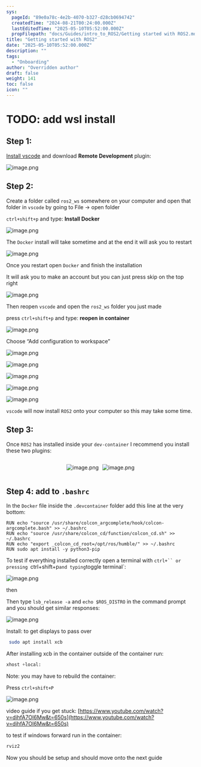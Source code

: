```yaml
---
sys:
  pageId: "89e0a78c-4e2b-4070-b327-d28cb0694742"
  createdTime: "2024-08-21T00:24:00.000Z"
  lastEditedTime: "2025-05-10T05:52:00.000Z"
  propFilepath: "docs/Guides/intro_to_ROS2/Getting started with ROS2.md"
title: "Getting started with ROS2"
date: "2025-05-10T05:52:00.000Z"
description: ""
tags:
  - "Onboarding"
author: "Overridden author"
draft: false
weight: 141
toc: false
icon: ""
---
```


# TODO: add wsl install

## Step 1:

[Install vscode](https://code.visualstudio.com/download) and download **Remote Development** plugin:

![image.png](https://prod-files-secure.s3.us-west-2.amazonaws.com/d518164a-d88e-44d1-a4ee-3adb3bd8bce0/efb52993-1881-4a40-b95e-6f020334f022/image.png?X-Amz-Algorithm=AWS4-HMAC-SHA256&X-Amz-Content-Sha256=UNSIGNED-PAYLOAD&X-Amz-Credential=ASIAZI2LB466XHLKRPC6%2F20250621%2Fus-west-2%2Fs3%2Faws4_request&X-Amz-Date=20250621T170535Z&X-Amz-Expires=3600&X-Amz-Security-Token=IQoJb3JpZ2luX2VjEO%2F%2F%2F%2F%2F%2F%2F%2F%2F%2F%2FwEaCXVzLXdlc3QtMiJHMEUCIQCwb7wXg7Hhq7l6J9LAQBBob7s89i7MQQfOPqaR4xFAGQIgf2kVI43s%2B4IfIy4RVHtOK0C3VP15%2Bf1FqVfsNEvQD3EqiAQI2P%2F%2F%2F%2F%2F%2F%2F%2F%2F%2FARAAGgw2Mzc0MjMxODM4MDUiDKOzkF1SmPUCGpm8SCrcA5osjSGtiXSdj304%2FRL1OR5lSbf53v2%2BzbTYmVBi0ZSyIzny%2Brmb%2BmihLgbmK1j9iasRuLTsgEDtiJSTI0PcfJdmr2wuLXjGtol3HjXzYcFxHTiqn0zFsZbJXQ7m0Z291sVEvuSyLEINPkS67wpYyv4at00V%2FNuRqIsC4oNPfu5oYKb3Xw1%2F4LFoEvvzS8%2FXKmLJkGB8WkKcWE4ezXEg5Wlczli7ldic4ou0dpF4mQ72480t29bB0Z95U1NCDUxielXBHJkEDKuX5vJU6FgOpumqDl7k9Te12eAhsRvip36Rs668SpN3LbiE9qdnAS4u7819UzFqUziMoBLiLTbkNzhjFkXLy3QeOkAKO9OBghEUkCpBKfwwBIr91JI403q4S3%2B6%2Fh4XDShnmvTxmepkTssB4kt4zXg2n5ys16Rm35VR78fkjYZfx6rPTRMVO0yU%2BCa0HzAFuob5ccyIj096j3mBurwphtNG91qeukTkZoj1H8S3WkFiJStziuMj3Ct7Vb74J8WrjwaGwKTl4CGMnQEaTgN7uYpNukJAb9BZQX8%2BB4CVwScUkBO8%2FimkJkpvzdgZtiidcNRgRXTVn1QRvE4zwW9Rx25fKTyVpCHQSRytpc1cNioav0b3jBw7MISP28IGOqUBi17TCCj%2B%2Bn5rETg6yP6jEXx%2BOV9bH%2FnZHwDqMYFf28bRkbqZYrro%2FbcuSb91W542jWR0OahtIXqHnU%2FGgBTH0fIihF2hbEtG3Ur9fIs%2Bu2nztcmwu1zYINaLba3tUSr1RvbMTRGpJiXKNhLOjiElPqf72UDdH2qviK4Iv5difI%2BCKQZP77A7klKRa2LkkGggVhsBU3u4hbdfA9seDf4K7QeJlTcC&X-Amz-Signature=f294367341f0a6c49ecbf4447bade2ddcd2add4b4d22693849cf8e2d3338fce6&X-Amz-SignedHeaders=host&x-amz-checksum-mode=ENABLED&x-id=GetObject)

## Step 2:

Create a folder called `ros2_ws` somewhere on your computer and open that folder in `vscode` by going to File → open folder 

`ctrl+shift+p` and type: **Install Docker**

![image.png](https://prod-files-secure.s3.us-west-2.amazonaws.com/d518164a-d88e-44d1-a4ee-3adb3bd8bce0/2269dc0e-1cd5-47ff-bceb-c04ad9b2eab0/image.png?X-Amz-Algorithm=AWS4-HMAC-SHA256&X-Amz-Content-Sha256=UNSIGNED-PAYLOAD&X-Amz-Credential=ASIAZI2LB466XHLKRPC6%2F20250621%2Fus-west-2%2Fs3%2Faws4_request&X-Amz-Date=20250621T170535Z&X-Amz-Expires=3600&X-Amz-Security-Token=IQoJb3JpZ2luX2VjEO%2F%2F%2F%2F%2F%2F%2F%2F%2F%2F%2FwEaCXVzLXdlc3QtMiJHMEUCIQCwb7wXg7Hhq7l6J9LAQBBob7s89i7MQQfOPqaR4xFAGQIgf2kVI43s%2B4IfIy4RVHtOK0C3VP15%2Bf1FqVfsNEvQD3EqiAQI2P%2F%2F%2F%2F%2F%2F%2F%2F%2F%2FARAAGgw2Mzc0MjMxODM4MDUiDKOzkF1SmPUCGpm8SCrcA5osjSGtiXSdj304%2FRL1OR5lSbf53v2%2BzbTYmVBi0ZSyIzny%2Brmb%2BmihLgbmK1j9iasRuLTsgEDtiJSTI0PcfJdmr2wuLXjGtol3HjXzYcFxHTiqn0zFsZbJXQ7m0Z291sVEvuSyLEINPkS67wpYyv4at00V%2FNuRqIsC4oNPfu5oYKb3Xw1%2F4LFoEvvzS8%2FXKmLJkGB8WkKcWE4ezXEg5Wlczli7ldic4ou0dpF4mQ72480t29bB0Z95U1NCDUxielXBHJkEDKuX5vJU6FgOpumqDl7k9Te12eAhsRvip36Rs668SpN3LbiE9qdnAS4u7819UzFqUziMoBLiLTbkNzhjFkXLy3QeOkAKO9OBghEUkCpBKfwwBIr91JI403q4S3%2B6%2Fh4XDShnmvTxmepkTssB4kt4zXg2n5ys16Rm35VR78fkjYZfx6rPTRMVO0yU%2BCa0HzAFuob5ccyIj096j3mBurwphtNG91qeukTkZoj1H8S3WkFiJStziuMj3Ct7Vb74J8WrjwaGwKTl4CGMnQEaTgN7uYpNukJAb9BZQX8%2BB4CVwScUkBO8%2FimkJkpvzdgZtiidcNRgRXTVn1QRvE4zwW9Rx25fKTyVpCHQSRytpc1cNioav0b3jBw7MISP28IGOqUBi17TCCj%2B%2Bn5rETg6yP6jEXx%2BOV9bH%2FnZHwDqMYFf28bRkbqZYrro%2FbcuSb91W542jWR0OahtIXqHnU%2FGgBTH0fIihF2hbEtG3Ur9fIs%2Bu2nztcmwu1zYINaLba3tUSr1RvbMTRGpJiXKNhLOjiElPqf72UDdH2qviK4Iv5difI%2BCKQZP77A7klKRa2LkkGggVhsBU3u4hbdfA9seDf4K7QeJlTcC&X-Amz-Signature=5609a19d732b3ffbc7b3faa479c7bba2b13b6f70de9e5a67f431a814eb1b3ff2&X-Amz-SignedHeaders=host&x-amz-checksum-mode=ENABLED&x-id=GetObject)

The `Docker` install will take sometime and at the end it will ask you to restart

![image.png](https://prod-files-secure.s3.us-west-2.amazonaws.com/d518164a-d88e-44d1-a4ee-3adb3bd8bce0/ed233f78-be33-4b1f-b89c-9c346c0e961e/image.png?X-Amz-Algorithm=AWS4-HMAC-SHA256&X-Amz-Content-Sha256=UNSIGNED-PAYLOAD&X-Amz-Credential=ASIAZI2LB466XHLKRPC6%2F20250621%2Fus-west-2%2Fs3%2Faws4_request&X-Amz-Date=20250621T170535Z&X-Amz-Expires=3600&X-Amz-Security-Token=IQoJb3JpZ2luX2VjEO%2F%2F%2F%2F%2F%2F%2F%2F%2F%2F%2FwEaCXVzLXdlc3QtMiJHMEUCIQCwb7wXg7Hhq7l6J9LAQBBob7s89i7MQQfOPqaR4xFAGQIgf2kVI43s%2B4IfIy4RVHtOK0C3VP15%2Bf1FqVfsNEvQD3EqiAQI2P%2F%2F%2F%2F%2F%2F%2F%2F%2F%2FARAAGgw2Mzc0MjMxODM4MDUiDKOzkF1SmPUCGpm8SCrcA5osjSGtiXSdj304%2FRL1OR5lSbf53v2%2BzbTYmVBi0ZSyIzny%2Brmb%2BmihLgbmK1j9iasRuLTsgEDtiJSTI0PcfJdmr2wuLXjGtol3HjXzYcFxHTiqn0zFsZbJXQ7m0Z291sVEvuSyLEINPkS67wpYyv4at00V%2FNuRqIsC4oNPfu5oYKb3Xw1%2F4LFoEvvzS8%2FXKmLJkGB8WkKcWE4ezXEg5Wlczli7ldic4ou0dpF4mQ72480t29bB0Z95U1NCDUxielXBHJkEDKuX5vJU6FgOpumqDl7k9Te12eAhsRvip36Rs668SpN3LbiE9qdnAS4u7819UzFqUziMoBLiLTbkNzhjFkXLy3QeOkAKO9OBghEUkCpBKfwwBIr91JI403q4S3%2B6%2Fh4XDShnmvTxmepkTssB4kt4zXg2n5ys16Rm35VR78fkjYZfx6rPTRMVO0yU%2BCa0HzAFuob5ccyIj096j3mBurwphtNG91qeukTkZoj1H8S3WkFiJStziuMj3Ct7Vb74J8WrjwaGwKTl4CGMnQEaTgN7uYpNukJAb9BZQX8%2BB4CVwScUkBO8%2FimkJkpvzdgZtiidcNRgRXTVn1QRvE4zwW9Rx25fKTyVpCHQSRytpc1cNioav0b3jBw7MISP28IGOqUBi17TCCj%2B%2Bn5rETg6yP6jEXx%2BOV9bH%2FnZHwDqMYFf28bRkbqZYrro%2FbcuSb91W542jWR0OahtIXqHnU%2FGgBTH0fIihF2hbEtG3Ur9fIs%2Bu2nztcmwu1zYINaLba3tUSr1RvbMTRGpJiXKNhLOjiElPqf72UDdH2qviK4Iv5difI%2BCKQZP77A7klKRa2LkkGggVhsBU3u4hbdfA9seDf4K7QeJlTcC&X-Amz-Signature=96cc7629092ef01bcad54c6dae1906919ccda2841d097db8048af68fd0ced2d4&X-Amz-SignedHeaders=host&x-amz-checksum-mode=ENABLED&x-id=GetObject)

Once you restart open `Docker` and finish the installation

It will ask you to make an account but you can just press skip on the top right

![image.png](https://prod-files-secure.s3.us-west-2.amazonaws.com/d518164a-d88e-44d1-a4ee-3adb3bd8bce0/21010ad9-1659-4fd9-9f59-9932a09b2a3d/image.png?X-Amz-Algorithm=AWS4-HMAC-SHA256&X-Amz-Content-Sha256=UNSIGNED-PAYLOAD&X-Amz-Credential=ASIAZI2LB466XHLKRPC6%2F20250621%2Fus-west-2%2Fs3%2Faws4_request&X-Amz-Date=20250621T170535Z&X-Amz-Expires=3600&X-Amz-Security-Token=IQoJb3JpZ2luX2VjEO%2F%2F%2F%2F%2F%2F%2F%2F%2F%2F%2FwEaCXVzLXdlc3QtMiJHMEUCIQCwb7wXg7Hhq7l6J9LAQBBob7s89i7MQQfOPqaR4xFAGQIgf2kVI43s%2B4IfIy4RVHtOK0C3VP15%2Bf1FqVfsNEvQD3EqiAQI2P%2F%2F%2F%2F%2F%2F%2F%2F%2F%2FARAAGgw2Mzc0MjMxODM4MDUiDKOzkF1SmPUCGpm8SCrcA5osjSGtiXSdj304%2FRL1OR5lSbf53v2%2BzbTYmVBi0ZSyIzny%2Brmb%2BmihLgbmK1j9iasRuLTsgEDtiJSTI0PcfJdmr2wuLXjGtol3HjXzYcFxHTiqn0zFsZbJXQ7m0Z291sVEvuSyLEINPkS67wpYyv4at00V%2FNuRqIsC4oNPfu5oYKb3Xw1%2F4LFoEvvzS8%2FXKmLJkGB8WkKcWE4ezXEg5Wlczli7ldic4ou0dpF4mQ72480t29bB0Z95U1NCDUxielXBHJkEDKuX5vJU6FgOpumqDl7k9Te12eAhsRvip36Rs668SpN3LbiE9qdnAS4u7819UzFqUziMoBLiLTbkNzhjFkXLy3QeOkAKO9OBghEUkCpBKfwwBIr91JI403q4S3%2B6%2Fh4XDShnmvTxmepkTssB4kt4zXg2n5ys16Rm35VR78fkjYZfx6rPTRMVO0yU%2BCa0HzAFuob5ccyIj096j3mBurwphtNG91qeukTkZoj1H8S3WkFiJStziuMj3Ct7Vb74J8WrjwaGwKTl4CGMnQEaTgN7uYpNukJAb9BZQX8%2BB4CVwScUkBO8%2FimkJkpvzdgZtiidcNRgRXTVn1QRvE4zwW9Rx25fKTyVpCHQSRytpc1cNioav0b3jBw7MISP28IGOqUBi17TCCj%2B%2Bn5rETg6yP6jEXx%2BOV9bH%2FnZHwDqMYFf28bRkbqZYrro%2FbcuSb91W542jWR0OahtIXqHnU%2FGgBTH0fIihF2hbEtG3Ur9fIs%2Bu2nztcmwu1zYINaLba3tUSr1RvbMTRGpJiXKNhLOjiElPqf72UDdH2qviK4Iv5difI%2BCKQZP77A7klKRa2LkkGggVhsBU3u4hbdfA9seDf4K7QeJlTcC&X-Amz-Signature=0d51dccbc8d204326002b6d655c47e86df0bd2190fcb7cca70a76971f28518df&X-Amz-SignedHeaders=host&x-amz-checksum-mode=ENABLED&x-id=GetObject)

Then reopen `vscode` and open the `ros2_ws` folder you just made

press `ctrl+shift+p` and type: **reopen in container**

![image.png](https://prod-files-secure.s3.us-west-2.amazonaws.com/d518164a-d88e-44d1-a4ee-3adb3bd8bce0/4e93b8c2-41ad-488c-8095-c74205196118/image.png?X-Amz-Algorithm=AWS4-HMAC-SHA256&X-Amz-Content-Sha256=UNSIGNED-PAYLOAD&X-Amz-Credential=ASIAZI2LB466XHLKRPC6%2F20250621%2Fus-west-2%2Fs3%2Faws4_request&X-Amz-Date=20250621T170535Z&X-Amz-Expires=3600&X-Amz-Security-Token=IQoJb3JpZ2luX2VjEO%2F%2F%2F%2F%2F%2F%2F%2F%2F%2F%2FwEaCXVzLXdlc3QtMiJHMEUCIQCwb7wXg7Hhq7l6J9LAQBBob7s89i7MQQfOPqaR4xFAGQIgf2kVI43s%2B4IfIy4RVHtOK0C3VP15%2Bf1FqVfsNEvQD3EqiAQI2P%2F%2F%2F%2F%2F%2F%2F%2F%2F%2FARAAGgw2Mzc0MjMxODM4MDUiDKOzkF1SmPUCGpm8SCrcA5osjSGtiXSdj304%2FRL1OR5lSbf53v2%2BzbTYmVBi0ZSyIzny%2Brmb%2BmihLgbmK1j9iasRuLTsgEDtiJSTI0PcfJdmr2wuLXjGtol3HjXzYcFxHTiqn0zFsZbJXQ7m0Z291sVEvuSyLEINPkS67wpYyv4at00V%2FNuRqIsC4oNPfu5oYKb3Xw1%2F4LFoEvvzS8%2FXKmLJkGB8WkKcWE4ezXEg5Wlczli7ldic4ou0dpF4mQ72480t29bB0Z95U1NCDUxielXBHJkEDKuX5vJU6FgOpumqDl7k9Te12eAhsRvip36Rs668SpN3LbiE9qdnAS4u7819UzFqUziMoBLiLTbkNzhjFkXLy3QeOkAKO9OBghEUkCpBKfwwBIr91JI403q4S3%2B6%2Fh4XDShnmvTxmepkTssB4kt4zXg2n5ys16Rm35VR78fkjYZfx6rPTRMVO0yU%2BCa0HzAFuob5ccyIj096j3mBurwphtNG91qeukTkZoj1H8S3WkFiJStziuMj3Ct7Vb74J8WrjwaGwKTl4CGMnQEaTgN7uYpNukJAb9BZQX8%2BB4CVwScUkBO8%2FimkJkpvzdgZtiidcNRgRXTVn1QRvE4zwW9Rx25fKTyVpCHQSRytpc1cNioav0b3jBw7MISP28IGOqUBi17TCCj%2B%2Bn5rETg6yP6jEXx%2BOV9bH%2FnZHwDqMYFf28bRkbqZYrro%2FbcuSb91W542jWR0OahtIXqHnU%2FGgBTH0fIihF2hbEtG3Ur9fIs%2Bu2nztcmwu1zYINaLba3tUSr1RvbMTRGpJiXKNhLOjiElPqf72UDdH2qviK4Iv5difI%2BCKQZP77A7klKRa2LkkGggVhsBU3u4hbdfA9seDf4K7QeJlTcC&X-Amz-Signature=534dfdca82c3040e0796c20b1468ac8e1aad82e5501c3bd5daa2e235c0f95b7d&X-Amz-SignedHeaders=host&x-amz-checksum-mode=ENABLED&x-id=GetObject)

Choose “Add configuration to workspace”

![image.png](https://prod-files-secure.s3.us-west-2.amazonaws.com/d518164a-d88e-44d1-a4ee-3adb3bd8bce0/9560b282-5060-4989-ba37-97e7b2c22476/image.png?X-Amz-Algorithm=AWS4-HMAC-SHA256&X-Amz-Content-Sha256=UNSIGNED-PAYLOAD&X-Amz-Credential=ASIAZI2LB466XHLKRPC6%2F20250621%2Fus-west-2%2Fs3%2Faws4_request&X-Amz-Date=20250621T170535Z&X-Amz-Expires=3600&X-Amz-Security-Token=IQoJb3JpZ2luX2VjEO%2F%2F%2F%2F%2F%2F%2F%2F%2F%2F%2FwEaCXVzLXdlc3QtMiJHMEUCIQCwb7wXg7Hhq7l6J9LAQBBob7s89i7MQQfOPqaR4xFAGQIgf2kVI43s%2B4IfIy4RVHtOK0C3VP15%2Bf1FqVfsNEvQD3EqiAQI2P%2F%2F%2F%2F%2F%2F%2F%2F%2F%2FARAAGgw2Mzc0MjMxODM4MDUiDKOzkF1SmPUCGpm8SCrcA5osjSGtiXSdj304%2FRL1OR5lSbf53v2%2BzbTYmVBi0ZSyIzny%2Brmb%2BmihLgbmK1j9iasRuLTsgEDtiJSTI0PcfJdmr2wuLXjGtol3HjXzYcFxHTiqn0zFsZbJXQ7m0Z291sVEvuSyLEINPkS67wpYyv4at00V%2FNuRqIsC4oNPfu5oYKb3Xw1%2F4LFoEvvzS8%2FXKmLJkGB8WkKcWE4ezXEg5Wlczli7ldic4ou0dpF4mQ72480t29bB0Z95U1NCDUxielXBHJkEDKuX5vJU6FgOpumqDl7k9Te12eAhsRvip36Rs668SpN3LbiE9qdnAS4u7819UzFqUziMoBLiLTbkNzhjFkXLy3QeOkAKO9OBghEUkCpBKfwwBIr91JI403q4S3%2B6%2Fh4XDShnmvTxmepkTssB4kt4zXg2n5ys16Rm35VR78fkjYZfx6rPTRMVO0yU%2BCa0HzAFuob5ccyIj096j3mBurwphtNG91qeukTkZoj1H8S3WkFiJStziuMj3Ct7Vb74J8WrjwaGwKTl4CGMnQEaTgN7uYpNukJAb9BZQX8%2BB4CVwScUkBO8%2FimkJkpvzdgZtiidcNRgRXTVn1QRvE4zwW9Rx25fKTyVpCHQSRytpc1cNioav0b3jBw7MISP28IGOqUBi17TCCj%2B%2Bn5rETg6yP6jEXx%2BOV9bH%2FnZHwDqMYFf28bRkbqZYrro%2FbcuSb91W542jWR0OahtIXqHnU%2FGgBTH0fIihF2hbEtG3Ur9fIs%2Bu2nztcmwu1zYINaLba3tUSr1RvbMTRGpJiXKNhLOjiElPqf72UDdH2qviK4Iv5difI%2BCKQZP77A7klKRa2LkkGggVhsBU3u4hbdfA9seDf4K7QeJlTcC&X-Amz-Signature=0e98bc6713e7e31ec5f7db18e156c56871b521f6bb1958b20e08422df93bf03e&X-Amz-SignedHeaders=host&x-amz-checksum-mode=ENABLED&x-id=GetObject)

![image.png](https://prod-files-secure.s3.us-west-2.amazonaws.com/d518164a-d88e-44d1-a4ee-3adb3bd8bce0/2ee63f81-886b-48e8-a553-dc6e5eac99e4/image.png?X-Amz-Algorithm=AWS4-HMAC-SHA256&X-Amz-Content-Sha256=UNSIGNED-PAYLOAD&X-Amz-Credential=ASIAZI2LB466XHLKRPC6%2F20250621%2Fus-west-2%2Fs3%2Faws4_request&X-Amz-Date=20250621T170535Z&X-Amz-Expires=3600&X-Amz-Security-Token=IQoJb3JpZ2luX2VjEO%2F%2F%2F%2F%2F%2F%2F%2F%2F%2F%2FwEaCXVzLXdlc3QtMiJHMEUCIQCwb7wXg7Hhq7l6J9LAQBBob7s89i7MQQfOPqaR4xFAGQIgf2kVI43s%2B4IfIy4RVHtOK0C3VP15%2Bf1FqVfsNEvQD3EqiAQI2P%2F%2F%2F%2F%2F%2F%2F%2F%2F%2FARAAGgw2Mzc0MjMxODM4MDUiDKOzkF1SmPUCGpm8SCrcA5osjSGtiXSdj304%2FRL1OR5lSbf53v2%2BzbTYmVBi0ZSyIzny%2Brmb%2BmihLgbmK1j9iasRuLTsgEDtiJSTI0PcfJdmr2wuLXjGtol3HjXzYcFxHTiqn0zFsZbJXQ7m0Z291sVEvuSyLEINPkS67wpYyv4at00V%2FNuRqIsC4oNPfu5oYKb3Xw1%2F4LFoEvvzS8%2FXKmLJkGB8WkKcWE4ezXEg5Wlczli7ldic4ou0dpF4mQ72480t29bB0Z95U1NCDUxielXBHJkEDKuX5vJU6FgOpumqDl7k9Te12eAhsRvip36Rs668SpN3LbiE9qdnAS4u7819UzFqUziMoBLiLTbkNzhjFkXLy3QeOkAKO9OBghEUkCpBKfwwBIr91JI403q4S3%2B6%2Fh4XDShnmvTxmepkTssB4kt4zXg2n5ys16Rm35VR78fkjYZfx6rPTRMVO0yU%2BCa0HzAFuob5ccyIj096j3mBurwphtNG91qeukTkZoj1H8S3WkFiJStziuMj3Ct7Vb74J8WrjwaGwKTl4CGMnQEaTgN7uYpNukJAb9BZQX8%2BB4CVwScUkBO8%2FimkJkpvzdgZtiidcNRgRXTVn1QRvE4zwW9Rx25fKTyVpCHQSRytpc1cNioav0b3jBw7MISP28IGOqUBi17TCCj%2B%2Bn5rETg6yP6jEXx%2BOV9bH%2FnZHwDqMYFf28bRkbqZYrro%2FbcuSb91W542jWR0OahtIXqHnU%2FGgBTH0fIihF2hbEtG3Ur9fIs%2Bu2nztcmwu1zYINaLba3tUSr1RvbMTRGpJiXKNhLOjiElPqf72UDdH2qviK4Iv5difI%2BCKQZP77A7klKRa2LkkGggVhsBU3u4hbdfA9seDf4K7QeJlTcC&X-Amz-Signature=ba01a99aa0da0b2571e3d3ccc2af6306dd99079e2959917da6da48f3cc957d02&X-Amz-SignedHeaders=host&x-amz-checksum-mode=ENABLED&x-id=GetObject)

![image.png](https://prod-files-secure.s3.us-west-2.amazonaws.com/d518164a-d88e-44d1-a4ee-3adb3bd8bce0/ae1580b2-b048-407e-aed9-b584224a7a04/image.png?X-Amz-Algorithm=AWS4-HMAC-SHA256&X-Amz-Content-Sha256=UNSIGNED-PAYLOAD&X-Amz-Credential=ASIAZI2LB466XHLKRPC6%2F20250621%2Fus-west-2%2Fs3%2Faws4_request&X-Amz-Date=20250621T170535Z&X-Amz-Expires=3600&X-Amz-Security-Token=IQoJb3JpZ2luX2VjEO%2F%2F%2F%2F%2F%2F%2F%2F%2F%2F%2FwEaCXVzLXdlc3QtMiJHMEUCIQCwb7wXg7Hhq7l6J9LAQBBob7s89i7MQQfOPqaR4xFAGQIgf2kVI43s%2B4IfIy4RVHtOK0C3VP15%2Bf1FqVfsNEvQD3EqiAQI2P%2F%2F%2F%2F%2F%2F%2F%2F%2F%2FARAAGgw2Mzc0MjMxODM4MDUiDKOzkF1SmPUCGpm8SCrcA5osjSGtiXSdj304%2FRL1OR5lSbf53v2%2BzbTYmVBi0ZSyIzny%2Brmb%2BmihLgbmK1j9iasRuLTsgEDtiJSTI0PcfJdmr2wuLXjGtol3HjXzYcFxHTiqn0zFsZbJXQ7m0Z291sVEvuSyLEINPkS67wpYyv4at00V%2FNuRqIsC4oNPfu5oYKb3Xw1%2F4LFoEvvzS8%2FXKmLJkGB8WkKcWE4ezXEg5Wlczli7ldic4ou0dpF4mQ72480t29bB0Z95U1NCDUxielXBHJkEDKuX5vJU6FgOpumqDl7k9Te12eAhsRvip36Rs668SpN3LbiE9qdnAS4u7819UzFqUziMoBLiLTbkNzhjFkXLy3QeOkAKO9OBghEUkCpBKfwwBIr91JI403q4S3%2B6%2Fh4XDShnmvTxmepkTssB4kt4zXg2n5ys16Rm35VR78fkjYZfx6rPTRMVO0yU%2BCa0HzAFuob5ccyIj096j3mBurwphtNG91qeukTkZoj1H8S3WkFiJStziuMj3Ct7Vb74J8WrjwaGwKTl4CGMnQEaTgN7uYpNukJAb9BZQX8%2BB4CVwScUkBO8%2FimkJkpvzdgZtiidcNRgRXTVn1QRvE4zwW9Rx25fKTyVpCHQSRytpc1cNioav0b3jBw7MISP28IGOqUBi17TCCj%2B%2Bn5rETg6yP6jEXx%2BOV9bH%2FnZHwDqMYFf28bRkbqZYrro%2FbcuSb91W542jWR0OahtIXqHnU%2FGgBTH0fIihF2hbEtG3Ur9fIs%2Bu2nztcmwu1zYINaLba3tUSr1RvbMTRGpJiXKNhLOjiElPqf72UDdH2qviK4Iv5difI%2BCKQZP77A7klKRa2LkkGggVhsBU3u4hbdfA9seDf4K7QeJlTcC&X-Amz-Signature=a956c15920ea73657798b3ed9912fd0ac43ed52eb21cffedee1c8d06a0df5988&X-Amz-SignedHeaders=host&x-amz-checksum-mode=ENABLED&x-id=GetObject)

![image.png](https://prod-files-secure.s3.us-west-2.amazonaws.com/d518164a-d88e-44d1-a4ee-3adb3bd8bce0/53255b28-f75e-430f-b9e3-c0ac8577e42b/image.png?X-Amz-Algorithm=AWS4-HMAC-SHA256&X-Amz-Content-Sha256=UNSIGNED-PAYLOAD&X-Amz-Credential=ASIAZI2LB466XHLKRPC6%2F20250621%2Fus-west-2%2Fs3%2Faws4_request&X-Amz-Date=20250621T170535Z&X-Amz-Expires=3600&X-Amz-Security-Token=IQoJb3JpZ2luX2VjEO%2F%2F%2F%2F%2F%2F%2F%2F%2F%2F%2FwEaCXVzLXdlc3QtMiJHMEUCIQCwb7wXg7Hhq7l6J9LAQBBob7s89i7MQQfOPqaR4xFAGQIgf2kVI43s%2B4IfIy4RVHtOK0C3VP15%2Bf1FqVfsNEvQD3EqiAQI2P%2F%2F%2F%2F%2F%2F%2F%2F%2F%2FARAAGgw2Mzc0MjMxODM4MDUiDKOzkF1SmPUCGpm8SCrcA5osjSGtiXSdj304%2FRL1OR5lSbf53v2%2BzbTYmVBi0ZSyIzny%2Brmb%2BmihLgbmK1j9iasRuLTsgEDtiJSTI0PcfJdmr2wuLXjGtol3HjXzYcFxHTiqn0zFsZbJXQ7m0Z291sVEvuSyLEINPkS67wpYyv4at00V%2FNuRqIsC4oNPfu5oYKb3Xw1%2F4LFoEvvzS8%2FXKmLJkGB8WkKcWE4ezXEg5Wlczli7ldic4ou0dpF4mQ72480t29bB0Z95U1NCDUxielXBHJkEDKuX5vJU6FgOpumqDl7k9Te12eAhsRvip36Rs668SpN3LbiE9qdnAS4u7819UzFqUziMoBLiLTbkNzhjFkXLy3QeOkAKO9OBghEUkCpBKfwwBIr91JI403q4S3%2B6%2Fh4XDShnmvTxmepkTssB4kt4zXg2n5ys16Rm35VR78fkjYZfx6rPTRMVO0yU%2BCa0HzAFuob5ccyIj096j3mBurwphtNG91qeukTkZoj1H8S3WkFiJStziuMj3Ct7Vb74J8WrjwaGwKTl4CGMnQEaTgN7uYpNukJAb9BZQX8%2BB4CVwScUkBO8%2FimkJkpvzdgZtiidcNRgRXTVn1QRvE4zwW9Rx25fKTyVpCHQSRytpc1cNioav0b3jBw7MISP28IGOqUBi17TCCj%2B%2Bn5rETg6yP6jEXx%2BOV9bH%2FnZHwDqMYFf28bRkbqZYrro%2FbcuSb91W542jWR0OahtIXqHnU%2FGgBTH0fIihF2hbEtG3Ur9fIs%2Bu2nztcmwu1zYINaLba3tUSr1RvbMTRGpJiXKNhLOjiElPqf72UDdH2qviK4Iv5difI%2BCKQZP77A7klKRa2LkkGggVhsBU3u4hbdfA9seDf4K7QeJlTcC&X-Amz-Signature=a08b3c13919849571dbc1118e956fec50beffda60935990b9bd0124c81429c06&X-Amz-SignedHeaders=host&x-amz-checksum-mode=ENABLED&x-id=GetObject)

![image.png](https://prod-files-secure.s3.us-west-2.amazonaws.com/d518164a-d88e-44d1-a4ee-3adb3bd8bce0/7c562767-5af9-4ffb-97d1-327bcdf4ee00/image.png?X-Amz-Algorithm=AWS4-HMAC-SHA256&X-Amz-Content-Sha256=UNSIGNED-PAYLOAD&X-Amz-Credential=ASIAZI2LB466XHLKRPC6%2F20250621%2Fus-west-2%2Fs3%2Faws4_request&X-Amz-Date=20250621T170535Z&X-Amz-Expires=3600&X-Amz-Security-Token=IQoJb3JpZ2luX2VjEO%2F%2F%2F%2F%2F%2F%2F%2F%2F%2F%2FwEaCXVzLXdlc3QtMiJHMEUCIQCwb7wXg7Hhq7l6J9LAQBBob7s89i7MQQfOPqaR4xFAGQIgf2kVI43s%2B4IfIy4RVHtOK0C3VP15%2Bf1FqVfsNEvQD3EqiAQI2P%2F%2F%2F%2F%2F%2F%2F%2F%2F%2FARAAGgw2Mzc0MjMxODM4MDUiDKOzkF1SmPUCGpm8SCrcA5osjSGtiXSdj304%2FRL1OR5lSbf53v2%2BzbTYmVBi0ZSyIzny%2Brmb%2BmihLgbmK1j9iasRuLTsgEDtiJSTI0PcfJdmr2wuLXjGtol3HjXzYcFxHTiqn0zFsZbJXQ7m0Z291sVEvuSyLEINPkS67wpYyv4at00V%2FNuRqIsC4oNPfu5oYKb3Xw1%2F4LFoEvvzS8%2FXKmLJkGB8WkKcWE4ezXEg5Wlczli7ldic4ou0dpF4mQ72480t29bB0Z95U1NCDUxielXBHJkEDKuX5vJU6FgOpumqDl7k9Te12eAhsRvip36Rs668SpN3LbiE9qdnAS4u7819UzFqUziMoBLiLTbkNzhjFkXLy3QeOkAKO9OBghEUkCpBKfwwBIr91JI403q4S3%2B6%2Fh4XDShnmvTxmepkTssB4kt4zXg2n5ys16Rm35VR78fkjYZfx6rPTRMVO0yU%2BCa0HzAFuob5ccyIj096j3mBurwphtNG91qeukTkZoj1H8S3WkFiJStziuMj3Ct7Vb74J8WrjwaGwKTl4CGMnQEaTgN7uYpNukJAb9BZQX8%2BB4CVwScUkBO8%2FimkJkpvzdgZtiidcNRgRXTVn1QRvE4zwW9Rx25fKTyVpCHQSRytpc1cNioav0b3jBw7MISP28IGOqUBi17TCCj%2B%2Bn5rETg6yP6jEXx%2BOV9bH%2FnZHwDqMYFf28bRkbqZYrro%2FbcuSb91W542jWR0OahtIXqHnU%2FGgBTH0fIihF2hbEtG3Ur9fIs%2Bu2nztcmwu1zYINaLba3tUSr1RvbMTRGpJiXKNhLOjiElPqf72UDdH2qviK4Iv5difI%2BCKQZP77A7klKRa2LkkGggVhsBU3u4hbdfA9seDf4K7QeJlTcC&X-Amz-Signature=054f08bc87583de2cd3bf6f59a9ca1fbea52b2b3f50ce488e1421aa000bcce87&X-Amz-SignedHeaders=host&x-amz-checksum-mode=ENABLED&x-id=GetObject)

`vscode` will now install `ROS2` onto your computer so this may take some time.

## Step 3:

Once `ROS2` has installed inside your `dev-container` I recommend you install these two plugins:

<div style="display: flex;flex-direction: row; column-gap:10px; max-width: 630px;justify-content: center;">
<div>

![image.png](https://prod-files-secure.s3.us-west-2.amazonaws.com/d518164a-d88e-44d1-a4ee-3adb3bd8bce0/3fc3d550-5a54-4ba1-ba6b-faa01cdb7369/image.png?X-Amz-Algorithm=AWS4-HMAC-SHA256&X-Amz-Content-Sha256=UNSIGNED-PAYLOAD&X-Amz-Credential=ASIAZI2LB466XVY7EYVJ%2F20250621%2Fus-west-2%2Fs3%2Faws4_request&X-Amz-Date=20250621T170537Z&X-Amz-Expires=3600&X-Amz-Security-Token=IQoJb3JpZ2luX2VjEO%2F%2F%2F%2F%2F%2F%2F%2F%2F%2F%2FwEaCXVzLXdlc3QtMiJGMEQCIEQQONlKNbEkmht%2FYnioZTG%2BSRcY%2BculdOvuYmk8ubDWAiBu92iZ3pYkF3nXeToYfOFIeEEeGAh88HbeSj0sd6oQMiqIBAjY%2F%2F%2F%2F%2F%2F%2F%2F%2F%2F8BEAAaDDYzNzQyMzE4MzgwNSIMtg18wIgkP0cGOd1gKtwDTspDvr4zwoBdfp%2BC18YCjDjie2yCHrBo2tq17R5VrefXO1b5xY3Y%2FpASE75Ni%2BPkiVsVYk5IfLWuJ2xL1mu6XVPMQoGGZQ%2FalPZHhx9sTIctQlkjTba7f8%2BjDUugQ7Q3rgwkwsmoC5JKC2YrOPKaehoIZJBN1zdhD870u1Fa0twh4YH4Qmp3m47cC0%2FUnR%2F40v8xXnUdKHM1jGaa8uCZ7HtOmyplml7Ara5Tw%2FphTAfUmtI1QO2hJU5Ggp2dFF5Uxmuk06mrsNTUNpmsFAV%2FmHJCOv0v2c1UpH1zdU91OwnC0Oq4MVARDBmhudHpi5VIRNWOrl66%2BrYPieDA1eY9o1Oo4Wgv4V7Rz7I8Ta48XSKGleKsMc8k9pCVwumSp0XbMYR4glP%2FVeUoFDxqJmcfCQv1jwjI5tlK2mih%2BPOTi9k30fNzlvdiEn624XFCXBU5ovQeJam5AZbAYhRjcKIxJ8JpgSAAUXh%2FvRf1iD3t%2FR%2B%2BQHhenwV6Rfsuz5wSztuN%2FgMAV7WEhYjuqQel4pu6c7lCm5zDJGNlmdKoHfNja%2BqT4ouK17pwHI6O5WQ2JdFbh615U5q55FHQlOCUjb9mNuKEoSn1i8vdbRdGWLD0zUU%2B9xaJG8ol2Omll9Ewpo%2FbwgY6pgGP0hGPDxSjfePe7r3SsQngZQdZANvLgQc7PlbiDEktPVsKdnj2u1vOwjHGJDQROpyyNj7Hnjkuo9pKb99Go8Pjk1z9vx4NI64nyd07ZS7eoRhmrilgFePQlrfQtrxQ48dKZFKsG7GhHTMm14E2oAr6dzhtI3fEy9SoqPNJ%2FRvpUZMfUnPIJtiMQC8xh46i0KCAIC09a1b%2F%2BJQV1dHaNQ1oOlb%2B8Xz%2F&X-Amz-Signature=06b43cc8c1adea59fe3f06819a42c4272296bb2608e3705b2eee6955c562ec28&X-Amz-SignedHeaders=host&x-amz-checksum-mode=ENABLED&x-id=GetObject)

</div>
<div>

![image.png](https://prod-files-secure.s3.us-west-2.amazonaws.com/d518164a-d88e-44d1-a4ee-3adb3bd8bce0/d994cc66-13c2-4093-a5a3-f84cf4601a82/image.png?X-Amz-Algorithm=AWS4-HMAC-SHA256&X-Amz-Content-Sha256=UNSIGNED-PAYLOAD&X-Amz-Credential=ASIAZI2LB4662GZCJ5HQ%2F20250621%2Fus-west-2%2Fs3%2Faws4_request&X-Amz-Date=20250621T170538Z&X-Amz-Expires=3600&X-Amz-Security-Token=IQoJb3JpZ2luX2VjEO%2F%2F%2F%2F%2F%2F%2F%2F%2F%2F%2FwEaCXVzLXdlc3QtMiJHMEUCIHaDozbCDp%2BpkC2n12qXUwLxlvMKOc3yviOzpuUUuuiwAiEApNAcdw4h3q8TcYkqtEvy6RBljm9QNCt725lSnJsrFecqiAQI2P%2F%2F%2F%2F%2F%2F%2F%2F%2F%2FARAAGgw2Mzc0MjMxODM4MDUiDEpUZhIF1Ok49A6YWyrcA2dVoIT3r94j41V%2BwAoRDfjyjPTfAv3%2BFE3iodglX2N1%2FNu23l7hlLBFJxvRvNvoiFOh2JKmQaeUZs2eO0Y7%2B1VZ5LNonmyOXSoyBdkgtycSsEGE24XDWB7JkvQ4DCuiNZWtE2nCS%2FIo%2B4OmlpsOon1iRcsoDMLl8iZUNTCs6s4hADTMpT4%2BbqXdyslHnk2qtcy3HGAKUBdiY3Rn2h6yfZtFlxjQ%2BS3KR82CP8bdT8%2FD8RN%2FGGurHs4xzQTyHq%2BO7VWW3SQHUMUVo232eUEkAKdkgAQXg1lQOi37j0J6x2f9JoqCFwGh60yDAQg%2Fq717ChTgKscY%2BdfQ4sl0kbEVt7AzGXMet7%2B18e3kcTDK4ismExhwyTjtAfxzdrslfk6e37U7Gve0BBxVTrseewisntAUe2AmjiB4%2BVYxD%2FAQLhJvEUFoEe%2B%2B%2FGzeXZtuIQFaMd8yGDyTYzElofeFoq%2FxBlIqjmNFspFYy6OVnzfbIZdFRgA7GZE5MWT4MBugGjQBXCwfc19HLObKIqzNMWdL6S%2FV1p%2BN66WogYRtYFyN2TqBV1FypZyJ8i2VmWAg8QleERg2gmc2kQFa%2FrJ1H9Pzw6rEC4%2Fa1rphunp0BLqKiQcR5fRNvyYg7m14eMscMMmP28IGOqUBHSQJeF%2Fn5P4XW%2BmsWVVzxv5U5EH%2FtCi3L1xT1GwaW0pytWafYHcgpmI5f40azXaPxdgIfFrclPmZnkgaL8KrHldcfrcCukBeLXhPoWK6WEqtIjMBkIEc45aaukdSlWJ%2B5H16OhNZaHo7aMRFsRmPbpBW0MUsWz1ethUrAZNt6vs8XawrYcxX1nHPpGXl%2Buur%2B0ncq1mGfDofD84SGNrYnyrHcZQG&X-Amz-Signature=2a1e73852482c1eb714e91b81f86990982b0b88f48f7427254344b550a9ef843&X-Amz-SignedHeaders=host&x-amz-checksum-mode=ENABLED&x-id=GetObject)

</div>
</div>

## Step 4: add to `.bashrc`

In the `Docker` file inside the `.devcontainer` folder add this line at the very bottom: 

```docker
RUN echo "source /usr/share/colcon_argcomplete/hook/colcon-argcomplete.bash" >> ~/.bashrc
RUN echo "source /usr/share/colcon_cd/function/colcon_cd.sh" >> ~/.bashrc
RUN echo "export _colcon_cd_root=/opt/ros/humble/" >> ~/.bashrc
RUN sudo apt install -y python3-pip 
```

To test if everything installed correctly open a terminal with `ctrl+`` or pressing `ctrl+shift+p` and typing `toggle terminal`:

![image.png](https://prod-files-secure.s3.us-west-2.amazonaws.com/d518164a-d88e-44d1-a4ee-3adb3bd8bce0/6a4943d8-b04e-4c02-9a58-775f3384d1a5/image.png?X-Amz-Algorithm=AWS4-HMAC-SHA256&X-Amz-Content-Sha256=UNSIGNED-PAYLOAD&X-Amz-Credential=ASIAZI2LB466XHLKRPC6%2F20250621%2Fus-west-2%2Fs3%2Faws4_request&X-Amz-Date=20250621T170535Z&X-Amz-Expires=3600&X-Amz-Security-Token=IQoJb3JpZ2luX2VjEO%2F%2F%2F%2F%2F%2F%2F%2F%2F%2F%2FwEaCXVzLXdlc3QtMiJHMEUCIQCwb7wXg7Hhq7l6J9LAQBBob7s89i7MQQfOPqaR4xFAGQIgf2kVI43s%2B4IfIy4RVHtOK0C3VP15%2Bf1FqVfsNEvQD3EqiAQI2P%2F%2F%2F%2F%2F%2F%2F%2F%2F%2FARAAGgw2Mzc0MjMxODM4MDUiDKOzkF1SmPUCGpm8SCrcA5osjSGtiXSdj304%2FRL1OR5lSbf53v2%2BzbTYmVBi0ZSyIzny%2Brmb%2BmihLgbmK1j9iasRuLTsgEDtiJSTI0PcfJdmr2wuLXjGtol3HjXzYcFxHTiqn0zFsZbJXQ7m0Z291sVEvuSyLEINPkS67wpYyv4at00V%2FNuRqIsC4oNPfu5oYKb3Xw1%2F4LFoEvvzS8%2FXKmLJkGB8WkKcWE4ezXEg5Wlczli7ldic4ou0dpF4mQ72480t29bB0Z95U1NCDUxielXBHJkEDKuX5vJU6FgOpumqDl7k9Te12eAhsRvip36Rs668SpN3LbiE9qdnAS4u7819UzFqUziMoBLiLTbkNzhjFkXLy3QeOkAKO9OBghEUkCpBKfwwBIr91JI403q4S3%2B6%2Fh4XDShnmvTxmepkTssB4kt4zXg2n5ys16Rm35VR78fkjYZfx6rPTRMVO0yU%2BCa0HzAFuob5ccyIj096j3mBurwphtNG91qeukTkZoj1H8S3WkFiJStziuMj3Ct7Vb74J8WrjwaGwKTl4CGMnQEaTgN7uYpNukJAb9BZQX8%2BB4CVwScUkBO8%2FimkJkpvzdgZtiidcNRgRXTVn1QRvE4zwW9Rx25fKTyVpCHQSRytpc1cNioav0b3jBw7MISP28IGOqUBi17TCCj%2B%2Bn5rETg6yP6jEXx%2BOV9bH%2FnZHwDqMYFf28bRkbqZYrro%2FbcuSb91W542jWR0OahtIXqHnU%2FGgBTH0fIihF2hbEtG3Ur9fIs%2Bu2nztcmwu1zYINaLba3tUSr1RvbMTRGpJiXKNhLOjiElPqf72UDdH2qviK4Iv5difI%2BCKQZP77A7klKRa2LkkGggVhsBU3u4hbdfA9seDf4K7QeJlTcC&X-Amz-Signature=c23d6c2e3c01189c992e9bdc50ca79f0b2d97a120624003f16d4c5195cdc97f2&X-Amz-SignedHeaders=host&x-amz-checksum-mode=ENABLED&x-id=GetObject)

then 

Then type `lsb_release -a` and `echo $ROS_DISTRO` in the command prompt and you should get similar responses:

![image.png](https://prod-files-secure.s3.us-west-2.amazonaws.com/d518164a-d88e-44d1-a4ee-3adb3bd8bce0/3e635dec-a805-4e85-8b9e-d000e5b71a4e/image.png?X-Amz-Algorithm=AWS4-HMAC-SHA256&X-Amz-Content-Sha256=UNSIGNED-PAYLOAD&X-Amz-Credential=ASIAZI2LB466XHLKRPC6%2F20250621%2Fus-west-2%2Fs3%2Faws4_request&X-Amz-Date=20250621T170535Z&X-Amz-Expires=3600&X-Amz-Security-Token=IQoJb3JpZ2luX2VjEO%2F%2F%2F%2F%2F%2F%2F%2F%2F%2F%2FwEaCXVzLXdlc3QtMiJHMEUCIQCwb7wXg7Hhq7l6J9LAQBBob7s89i7MQQfOPqaR4xFAGQIgf2kVI43s%2B4IfIy4RVHtOK0C3VP15%2Bf1FqVfsNEvQD3EqiAQI2P%2F%2F%2F%2F%2F%2F%2F%2F%2F%2FARAAGgw2Mzc0MjMxODM4MDUiDKOzkF1SmPUCGpm8SCrcA5osjSGtiXSdj304%2FRL1OR5lSbf53v2%2BzbTYmVBi0ZSyIzny%2Brmb%2BmihLgbmK1j9iasRuLTsgEDtiJSTI0PcfJdmr2wuLXjGtol3HjXzYcFxHTiqn0zFsZbJXQ7m0Z291sVEvuSyLEINPkS67wpYyv4at00V%2FNuRqIsC4oNPfu5oYKb3Xw1%2F4LFoEvvzS8%2FXKmLJkGB8WkKcWE4ezXEg5Wlczli7ldic4ou0dpF4mQ72480t29bB0Z95U1NCDUxielXBHJkEDKuX5vJU6FgOpumqDl7k9Te12eAhsRvip36Rs668SpN3LbiE9qdnAS4u7819UzFqUziMoBLiLTbkNzhjFkXLy3QeOkAKO9OBghEUkCpBKfwwBIr91JI403q4S3%2B6%2Fh4XDShnmvTxmepkTssB4kt4zXg2n5ys16Rm35VR78fkjYZfx6rPTRMVO0yU%2BCa0HzAFuob5ccyIj096j3mBurwphtNG91qeukTkZoj1H8S3WkFiJStziuMj3Ct7Vb74J8WrjwaGwKTl4CGMnQEaTgN7uYpNukJAb9BZQX8%2BB4CVwScUkBO8%2FimkJkpvzdgZtiidcNRgRXTVn1QRvE4zwW9Rx25fKTyVpCHQSRytpc1cNioav0b3jBw7MISP28IGOqUBi17TCCj%2B%2Bn5rETg6yP6jEXx%2BOV9bH%2FnZHwDqMYFf28bRkbqZYrro%2FbcuSb91W542jWR0OahtIXqHnU%2FGgBTH0fIihF2hbEtG3Ur9fIs%2Bu2nztcmwu1zYINaLba3tUSr1RvbMTRGpJiXKNhLOjiElPqf72UDdH2qviK4Iv5difI%2BCKQZP77A7klKRa2LkkGggVhsBU3u4hbdfA9seDf4K7QeJlTcC&X-Amz-Signature=0e9cd586a8a2771707e775b0626108f5ece4e22b55e254d96d233e61b1394a1c&X-Amz-SignedHeaders=host&x-amz-checksum-mode=ENABLED&x-id=GetObject)

Install:  to get displays to pass over

```bash
 sudo apt install xcb
```

After installing xcb in the container outside of the container run:

```python
xhost +local:
```

Note: you may have to rebuild the container:

Press `ctrl+shift+P`

![image.png](https://prod-files-secure.s3.us-west-2.amazonaws.com/d518164a-d88e-44d1-a4ee-3adb3bd8bce0/6c2be660-2618-4c38-9c26-53554f7a0b7b/image.png?X-Amz-Algorithm=AWS4-HMAC-SHA256&X-Amz-Content-Sha256=UNSIGNED-PAYLOAD&X-Amz-Credential=ASIAZI2LB466XHLKRPC6%2F20250621%2Fus-west-2%2Fs3%2Faws4_request&X-Amz-Date=20250621T170535Z&X-Amz-Expires=3600&X-Amz-Security-Token=IQoJb3JpZ2luX2VjEO%2F%2F%2F%2F%2F%2F%2F%2F%2F%2F%2FwEaCXVzLXdlc3QtMiJHMEUCIQCwb7wXg7Hhq7l6J9LAQBBob7s89i7MQQfOPqaR4xFAGQIgf2kVI43s%2B4IfIy4RVHtOK0C3VP15%2Bf1FqVfsNEvQD3EqiAQI2P%2F%2F%2F%2F%2F%2F%2F%2F%2F%2FARAAGgw2Mzc0MjMxODM4MDUiDKOzkF1SmPUCGpm8SCrcA5osjSGtiXSdj304%2FRL1OR5lSbf53v2%2BzbTYmVBi0ZSyIzny%2Brmb%2BmihLgbmK1j9iasRuLTsgEDtiJSTI0PcfJdmr2wuLXjGtol3HjXzYcFxHTiqn0zFsZbJXQ7m0Z291sVEvuSyLEINPkS67wpYyv4at00V%2FNuRqIsC4oNPfu5oYKb3Xw1%2F4LFoEvvzS8%2FXKmLJkGB8WkKcWE4ezXEg5Wlczli7ldic4ou0dpF4mQ72480t29bB0Z95U1NCDUxielXBHJkEDKuX5vJU6FgOpumqDl7k9Te12eAhsRvip36Rs668SpN3LbiE9qdnAS4u7819UzFqUziMoBLiLTbkNzhjFkXLy3QeOkAKO9OBghEUkCpBKfwwBIr91JI403q4S3%2B6%2Fh4XDShnmvTxmepkTssB4kt4zXg2n5ys16Rm35VR78fkjYZfx6rPTRMVO0yU%2BCa0HzAFuob5ccyIj096j3mBurwphtNG91qeukTkZoj1H8S3WkFiJStziuMj3Ct7Vb74J8WrjwaGwKTl4CGMnQEaTgN7uYpNukJAb9BZQX8%2BB4CVwScUkBO8%2FimkJkpvzdgZtiidcNRgRXTVn1QRvE4zwW9Rx25fKTyVpCHQSRytpc1cNioav0b3jBw7MISP28IGOqUBi17TCCj%2B%2Bn5rETg6yP6jEXx%2BOV9bH%2FnZHwDqMYFf28bRkbqZYrro%2FbcuSb91W542jWR0OahtIXqHnU%2FGgBTH0fIihF2hbEtG3Ur9fIs%2Bu2nztcmwu1zYINaLba3tUSr1RvbMTRGpJiXKNhLOjiElPqf72UDdH2qviK4Iv5difI%2BCKQZP77A7klKRa2LkkGggVhsBU3u4hbdfA9seDf4K7QeJlTcC&X-Amz-Signature=321263d729357f54722acc69d1fa93c167a453d131d68819a29bb782b7f258ee&X-Amz-SignedHeaders=host&x-amz-checksum-mode=ENABLED&x-id=GetObject)

video guide if you get stuck: [https://www.youtube.com/watch?v=dihfA7Ol6Mw&t=650s](https://www.youtube.com/watch?v=dihfA7Ol6Mw&t=650s)

to test if windows forward run in the container:

```bash
rviz2
```

Now you should be setup and should move onto the next guide 
